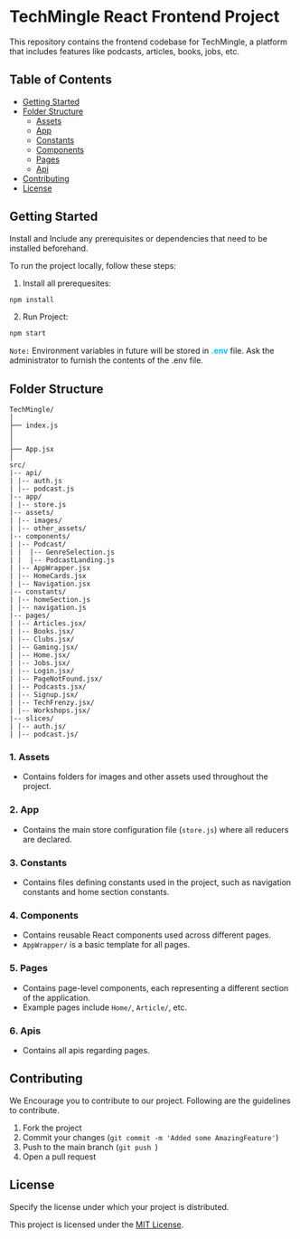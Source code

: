 # TechMingle React Frontend Project

This repository contains the frontend codebase for TechMingle, a platform that includes features like podcasts, articles, books, jobs, etc.

## Table of Contents

- [Getting Started](#getting-started)
- [Folder Structure](#folder-structure)
  - [Assets](#1-assets)
  - [App](#2-app)
  - [Constants](#3-constants)
  - [Components](#4-components)
  - [Pages](#5-pages)
  - [Api](#5-apis)
- [Contributing](#contributing)
- [License](#license)

## Getting Started

Install and Include any prerequisites or dependencies that need to be installed beforehand.

To run the project locally, follow these steps:

1. Install all prerequesites:

```bash
npm install
```
2. Run Project:

```bash
npm start
```

``Note:`` Environment variables in future will be stored in <span style="font-weight:bold;color:deepskyblue;">.env</span> file. Ask the administrator to furnish the contents of the .env file.

## Folder Structure

```
TechMingle/
│
├── index.js
│
│
├── App.jsx
│
src/
|-- api/
| |-- auth.js
| |-- podcast.js
|-- app/
| |-- store.js
|-- assets/
| |-- images/
| |-- other_assets/
|-- components/
| |-- Podcast/
| |  |-- GenreSelection.js
| |  |-- PodcastLanding.js
| |-- AppWrapper.jsx
| |-- HomeCards.jsx
| |-- Navigation.jsx
|-- constants/
| |-- homeSection.js
| |-- navigation.js
|-- pages/
| |-- Articles.jsx/
| |-- Books.jsx/
| |-- Clubs.jsx/
| |-- Gaming.jsx/
| |-- Home.jsx/
| |-- Jobs.jsx/
| |-- Login.jsx/
| |-- PageNotFound.jsx/
| |-- Podcasts.jsx/
| |-- Signup.jsx/
| |-- TechFrenzy.jsx/
| |-- Workshops.jsx/
|-- slices/
| |-- auth.js/
| |-- podcast.js/
```

### 1. Assets
   - Contains folders for images and other assets used throughout the project.

### 2. App
   - Contains the main store configuration file (`store.js`) where all reducers are declared.

### 3. Constants
   - Contains files defining constants used in the project, such as navigation constants and home section constants.

### 4. Components
   - Contains reusable React components used across different pages.
   - `AppWrapper/` is a basic template for all pages.

### 5. Pages
   - Contains page-level components, each representing a different section of the application.
   - Example pages include `Home/`, `Article/`, etc.

### 6. Apis
   - Contains all apis regarding pages.


## Contributing

We Encourage you to contribute to our project. Following are the guidelines to contribute.

1. Fork the project
2. Commit your changes (`git commit -m 'Added some AmazingFeature'`)
3. Push to the main branch (`git push `)
4. Open a pull request

## License

Specify the license under which your project is distributed.

This project is licensed under the [MIT License](#).
